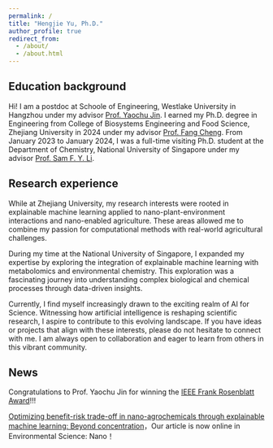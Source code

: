 ```yaml
---
permalink: /
title: "Hengjie Yu, Ph.D."
author_profile: true
redirect_from: 
  - /about/
  - /about.html
---
```


## Education background
Hi! I am a postdoc at Schoole of Engineering, Westlake University in Hangzhou under my advisor [Prof. Yaochu Jin](https://en.westlake.edu.cn/faculty/yaochu-jin.html). I earned my Ph.D. degree in Engineering from College of Biosystems Engineering and Food Science, Zhejiang University in 2024 under my advisor [Prof. Fang Cheng](https://person.zju.edu.cn/en/fcheng). From January 2023 to January 2024, I was a full-time visiting Ph.D. student at the Department of Chemistry, National University of Singapore under my advisor [Prof. Sam F. Y. Li](https://www.samlilab.com/).

## Research experience
While at Zhejiang University, my research interests were rooted in explainable machine learning applied to nano-plant-environment interactions and nano-enabled agriculture. These areas allowed me to combine my passion for computational methods with real-world agricultural challenges.

During my time at the National University of Singapore, I expanded my expertise by exploring the integration of explainable machine learning with metabolomics and environmental chemistry. This exploration was a fascinating journey into understanding complex biological and chemical processes through data-driven insights.

Currently, I find myself increasingly drawn to the exciting realm of AI for Science. Witnessing how artificial intelligence is reshaping scientific research, I aspire to contribute to this evolving landscape. If you have ideas or projects that align with these interests, please do not hesitate to connect with me. I am always open to collaboration and eager to learn from others in this vibrant community.


## News
Congratulations to Prof. Yaochu Jin for winning the [IEEE Frank Rosenblatt Award](https://corporate-awards.ieee.org/recipients/current-recipients/)!!!

[Optimizing benefit-risk trade-off in nano-agrochemicals through explainable machine learning: Beyond concentration](https://pubs.rsc.org/en/content/articlelanding/2024/en/d4en00213j)，Our article is now online in Environmental Science: Nano！

